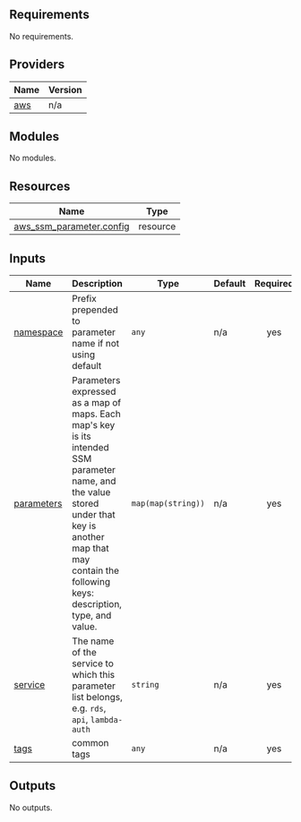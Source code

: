 ## Requirements

No requirements.

## Providers

| Name | Version |
|------|---------|
| <a name="provider_aws"></a> [aws](#provider\_aws) | n/a |

## Modules

No modules.

## Resources

| Name | Type |
|------|------|
| [aws_ssm_parameter.config](https://registry.terraform.io/providers/hashicorp/aws/latest/docs/resources/ssm_parameter) | resource |

## Inputs

| Name | Description | Type | Default | Required |
|------|-------------|------|---------|:--------:|
| <a name="input_namespace"></a> [namespace](#input\_namespace) | Prefix prepended to parameter name if not using default | `any` | n/a | yes |
| <a name="input_parameters"></a> [parameters](#input\_parameters) | Parameters expressed as a map of maps. Each map's key is its intended SSM parameter name, and the value stored under that key is another map that may contain the following keys: description, type, and value. | `map(map(string))` | n/a | yes |
| <a name="input_service"></a> [service](#input\_service) | The name of the service to which this parameter list belongs, e.g. `rds`, `api`, `lambda-auth` | `string` | n/a | yes |
| <a name="input_tags"></a> [tags](#input\_tags) | common tags | `any` | n/a | yes |

## Outputs

No outputs.
